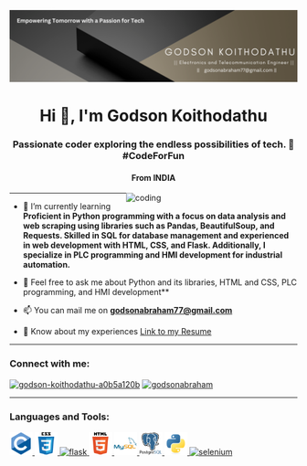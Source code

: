 ![logo](https://github.com/GodsonKoithodathu/GodsonKoithodathu/blob/main/Godson%20Koithodathu.png)

<h1 align="center">Hi 👋, I'm Godson Koithodathu</h1>
<h3 align="center">Passionate coder exploring the endless possibilities of tech. 🚀  #CodeForFun</h3>
<h4 align="center">From INDIA</h4>
<img align="right" alt="coding" width="300" src="https://user-images.githubusercontent.com/55389276/140866485-8fb1c876-9a8f-4d6a-98dc-08c4981eaf70.gif">
<hr>

- 🌱 I’m currently learning **Proficient in Python programming with a focus on data analysis and web scraping using libraries such as Pandas, BeautifulSoup, and Requests. Skilled in SQL for database management and experienced in web development with HTML, CSS, and Flask. Additionally, I specialize in PLC programming and HMI development for industrial automation.**

- 💬 Feel free to ask me about Python and its libraries, HTML and CSS, PLC programming, and HMI development**

- 📫 You can mail me on **godsonabraham77@gmail.com**
- 📄 Know about my experiences [Link to my Resume](https://drive.google.com/file/d/1RSASL2Gd0Q3_K76YM4zVSHnNsq7xvVq1/view?usp=sharing)
<hr>

<h3 align="left">Connect with me:</h3>
<p align="left">
<a href="https://linkedin.com/in/godson-koithodathu-a0b5a120b" target="blank"><img align="center" src="https://raw.githubusercontent.com/rahuldkjain/github-profile-readme-generator/master/src/images/icons/Social/linked-in-alt.svg" alt="godson-koithodathu-a0b5a120b" height="30" width="40" /></a>
<a href="https://instagram.com/godsonabraham" target="blank"><img align="center" src="https://raw.githubusercontent.com/rahuldkjain/github-profile-readme-generator/master/src/images/icons/Social/instagram.svg" alt="godsonabraham" height="30" width="40" /></a>
</p>
<hr>

<h3 align="left">Languages and Tools:</h3>
<p align="left"> <a href="https://www.cprogramming.com/" target="_blank" rel="noreferrer"> <img src="https://raw.githubusercontent.com/devicons/devicon/master/icons/c/c-original.svg" alt="c" width="40" height="40"/> </a> <a href="https://www.w3schools.com/css/" target="_blank" rel="noreferrer"> <img src="https://raw.githubusercontent.com/devicons/devicon/master/icons/css3/css3-original-wordmark.svg" alt="css3" width="40" height="40"/> </a> <a href="https://flask.palletsprojects.com/" target="_blank" rel="noreferrer"> <img src="https://www.vectorlogo.zone/logos/pocoo_flask/pocoo_flask-icon.svg" alt="flask" width="40" height="40"/> </a> <a href="https://www.w3.org/html/" target="_blank" rel="noreferrer"> <img src="https://raw.githubusercontent.com/devicons/devicon/master/icons/html5/html5-original-wordmark.svg" alt="html5" width="40" height="40"/> </a> <a href="https://www.mysql.com/" target="_blank" rel="noreferrer"> <img src="https://raw.githubusercontent.com/devicons/devicon/master/icons/mysql/mysql-original-wordmark.svg" alt="mysql" width="40" height="40"/> </a> <a href="https://www.postgresql.org" target="_blank" rel="noreferrer"> <img src="https://raw.githubusercontent.com/devicons/devicon/master/icons/postgresql/postgresql-original-wordmark.svg" alt="postgresql" width="40" height="40"/> </a> <a href="https://www.python.org" target="_blank" rel="noreferrer"> <img src="https://raw.githubusercontent.com/devicons/devicon/master/icons/python/python-original.svg" alt="python" width="40" height="40"/> </a> <a href="https://www.selenium.dev" target="_blank" rel="noreferrer"> <img src="https://raw.githubusercontent.com/detain/svg-logos/780f25886640cef088af994181646db2f6b1a3f8/svg/selenium-logo.svg" alt="selenium" width="40" height="40"/> </a> </p>

